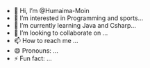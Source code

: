 - 👋 Hi, I’m @Humaima-Moin
- 👀 I’m interested in Programming and sports...
- 🌱 I’m currently learning Java and Csharp...
- 💞️ I’m looking to collaborate on ...
- 📫 How to reach me ...
- 😄 Pronouns: ...
- ⚡ Fun fact: ...

<!---
Humaima-Moin/Humaima-Moin is a ✨ special ✨ repository because its `README.md` (this file) appears on your GitHub profile.
You can click the Preview link to take a look at your changes.
--->
